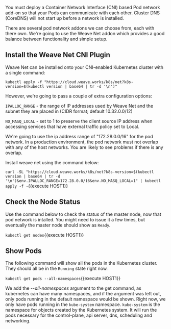 You must deploy a Container Network Interface (CNI) based Pod network add-on so that your Pods can communicate with each other.  Cluster DNS (CoreDNS) will not start up before a network is installed.

There are several pod network addons we can choose from, each with there own.  We're going to use the Weave Net addon which provides a good balance between functionality and simple setup.

## Install the Weave Net CNI Plugin

Weave Net can be installed onto your CNI-enabled Kubernetes cluster with a single command:

`kubectl apply -f "https://cloud.weave.works/k8s/net?k8s-version=$(kubectl version | base64 | tr -d '\n')"`

However, we're going to pass a couple of extra configuration options:

`IPALLOC_RANGE` - the range of IP addresses used by Weave Net and the subnet they are placed in (CIDR format; default 10.32.0.0/12)

`NO_MASQ_LOCAL` - set to 1 to preserve the client source IP address when accessing services that have external traffic policy set to Local.

We're going to use the ip address range of "172.28.0.0/16" for the pod network.  In a production environment, the pod network must not overlap with any of the host networks. You are likely to see problems if there is any overlap.

Install weave net using the command below:

`curl -SL "https://cloud.weave.works/k8s/net?k8s-version=$(kubectl version | base64 | tr -d '\n')&env.IPALLOC_RANGE=172.28.0.0/16&env.NO_MASQ_LOCAL=1" | kubectl apply -f -`{{execute HOST1}}

## Check the Node Status
Use the command below to check the status of the master node, now that pod network is intalled.  You might need to issue it a few times, but eventually the master node should show as `Ready`.

`kubectl get nodes`{{execute HOST1}}

## Show Pods
The following command will show all the pods in the Kubernetes cluster.  They should all be in the `Running` state right now.

`kubectl get pods --all-namespaces`{{execute HOST1}}

We add the <i>--all-namespaces</i> argument to the get command, as kubernetes can have many namespaces, and if the argument was left out, only pods running in the default namespace would be shown.  Right now, we only have pods running in the `kube-system` namespace.  `kube-system` is the namespace for objects created by the Kubernetes system.  It will run the pods necessary for the control-plane, api server, dns, scheduling and networking.

